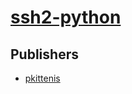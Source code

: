 # [ssh2-python](https://pypi.org/project/ssh2-python)



## Publishers
- [pkittenis](https://pypi.org/user/pkittenis)

